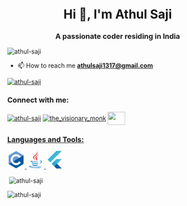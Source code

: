 <h1 align="center">Hi 👋, I'm Athul Saji</h1>
<h3 align="center">A passionate coder residing in India</h3>

<p align="left"> <img src="https://komarev.com/ghpvc/?username=athul-saji&label=Profile%20views&color=0e75b6&style=flat" alt="athul-saji" /> </p>

- 📫 How to reach me **athulsaji1317@gmail.com**
<p align="left"> <a href="https://github.com/ryo-ma/github-profile-trophy"><img src="https://github-profile-trophy.vercel.app/?username=athul-saji" alt="athul-saji" /></a> </p>

<h3 align="left">Connect with me:</h3>
<p align="left">
<a href="https://linkedin.com/in/athul-saji" target="blank"><img align="center" src="https://raw.githubusercontent.com/rahuldkjain/github-profile-readme-generator/master/src/images/icons/Social/linked-in-alt.svg" alt="athul-saji" height="30" width="40" /></a>
<a href="https://instagram.com/the_visionary_monk" target="blank"><img align="center" src="https://raw.githubusercontent.com/rahuldkjain/github-profile-readme-generator/master/src/images/icons/Social/instagram.svg" alt="the_visionary_monk" height="30" width="40" /></a>
<a href=="hhttps://wa.me/qr/6OIPZQUXMN4ZK1" target="blank"><img align="center" src="https://raw.githubusercontent.com/rahuldkjain/github-profile-readme-generator/master/src/images/icons/Social/whatsapp.svg" height="30" width="40" /<>
</p>

<h3 align="left">Languages and Tools:</h3>
<p align="left"> <a href="https://www.cprogramming.com/" target="_blank" rel="noreferrer"> <img src="https://raw.githubusercontent.com/devicons/devicon/master/icons/c/c-original.svg" alt="c" width="40" height="40"/> </a> <a href="https://www.java.com" target="_blank" rel="noreferrer"> <img src="https://raw.githubusercontent.com/devicons/devicon/master/icons/java/java-original.svg" alt="java" width="40" height="40"/> </a> <a href="https://flutter.dev/"  target="_blank" rel="noreferrer"> <img src="https://raw.githubusercontent.com/devicons/devicon/master/icons/flutter/flutter-original.svg" alt="flutter" width="40" height="40"/> </a> </p>

<p>&nbsp;<img align="center" src="https://github-readme-stats.vercel.app/api?username=athul-saji&show_icons=true&locale=en" alt="athul-saji" /></p>

<p><img align="center" src="https://github-readme-streak-stats.herokuapp.com/?user=athul-saji&" alt="athul-saji" /></p>
